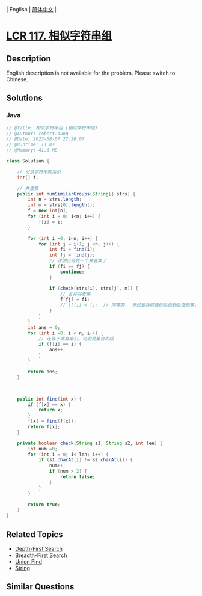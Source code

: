 
| English | [简体中文](README.md) |

# [LCR 117. 相似字符串组](https://leetcode.cn//problems/H6lPxb/)

## Description

<p>English description is not available for the problem. Please switch to Chinese.</p>


## Solutions


### Java

```Java
// @Title: 相似字符串组 (相似字符串组)
// @Author: robert.sunq
// @Date: 2023-08-07 22:20:07
// @Runtime: 11 ms
// @Memory: 41.6 MB

class Solution {

    // 记录字符串的索引
    int[] f;

    // 并查集
    public int numSimilarGroups(String[] strs) {
        int n = strs.length;
        int m = strs[0].length();
        f = new int[n];
        for (int i = 0; i<n; i++) {
            f[i] = i;
        }

        for (int i =0; i<n; i++) {
            for (int j = i+1; j <n; j++) {
                int fi = find(i);
                int fj = find(j);
                // 说明已经是一个并查集了
                if (fi == fj) {
                    continue;
                }

                if (check(strs[i], strs[j], m)) {
                    // 合并并查集
                    f[fj] = fi;
                    // f[fi] = fj;  // 同等的， 不过是将前面的后边到后面的集合， 还是将后面的合并到前面的集合
                }
            }
        }
        int ans = 0;
        for (int i =0; i < n; i++) {
            // 还等于本身索引，说明是集合的根
            if (f[i] == i) {
                ans++;
            }
        }

        return ans;
    }



    public int find(int x) {
        if (f[x] == x) {
            return x;
        }
        f[x] = find(f[x]);
        return f[x];
    }

    private boolean check(String s1, String s2, int len) {
        int num =0;
        for (int i = 0; i< len; i++) {
            if (s1.charAt(i) != s2.charAt(i)) {
                num++;
                if (num > 2) {
                    return false;
                }
            }
        }

        return true;
    }
}
```



## Related Topics

- [Depth-First Search](https://leetcode.cn//tag/depth-first-search)
- [Breadth-First Search](https://leetcode.cn//tag/breadth-first-search)
- [Union Find](https://leetcode.cn//tag/union-find)
- [String](https://leetcode.cn//tag/string)

## Similar Questions


